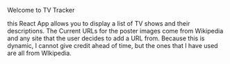 Welcome to TV Tracker

this React App allows you to display a list of TV shows and their descriptions. The Current URLs for the poster images come from Wikipedia and any site that the user decides to add a URL from. Because this is dynamic, I cannot give credit ahead of time, but the ones that I have used are all from WIkipedia.